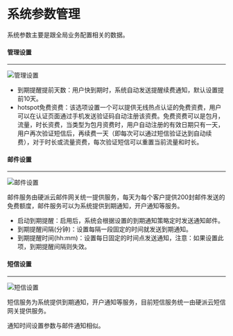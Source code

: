 # 系统参数管理

系统参数主要是跟全局业务配置相关的数据。

#### 管理设置
---


![管理设置](http://qnstatic.toughcloud.net/Fj1Y3SZn0C2wHpjpVOYCDENh725z)

- 到期提醒提前天数：用户快到期时，系统自动发送提醒续费通知，默认设置提前10天。
- hotspot免费资费：该选项设置一个可以提供无线热点认证的免费资费，用户可以在认证页面通过手机发送验证码自动注册该资费。免费资费可以是包月，流量，时长资费，当类型为包月资费时，用户自动注册的有效日期只有一天，用户再次验证短信后，再续费一天（即每次可以通过短信验证达到自动续费），对于时长或流量资费，每次验证短信可以重置当前流量和时长。

#### 邮件设置
---

![邮件设置](http://qnstatic.toughcloud.net/FmLX48fmbHrENvm9JbSOoGtLxNgf)

邮件服务由硬派云邮件网关统一提供服务，每天为每个客户提供200封邮件发送的免费额度，邮件服务可以为系统提供到期通知，开户通知等服务。
- 启动到期提醒：启用后，系统会根据设置的到期通知策略定时发送通知邮件。
- 到期提醒间隔(分钟)：设置每隔一段固定的时间就发送到期通知。
- 到期提醒时间(hh:mm)：设置每日固定的时间点发送通知，注意：如果设置此项，到期提醒间隔则失效。

#### 短信设置
---

![短信设置](http://qnstatic.toughcloud.net/FiIT8nQa6z2yDhAoiOkPFzHwJ0U7?imageView2/2/w/1200/interlace/0/q/100)

短信服务为系统提供到期通知，开户通知等服务，目前短信服务统一由硬派云短信网关提供服务。

通知时间设置参数与邮件通知相似。